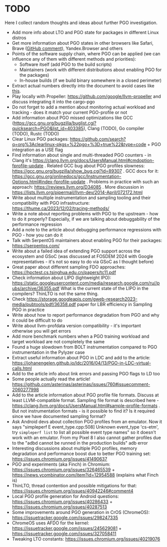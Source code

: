 # TODO

Here I collect random thoughts and ideas about further PGO investigation.

* Add more info about LTO and PGO state for packages in different Linux distros
* Get more information about PGO states in other browsers like Safari, Brave ([GitHub comment](https://github.com/brave/brave-browser/issues/20560#issuecomment-1658782341)), Yandex.Browser and others
* Points of the software supply chain, where PGO can be applied (we can influence any of them with different methods and priorities):
  - Software itself (add PGO to the build scripts)
  - Maintainers (work with different distributions about enabling PGO for the packages)
  - In-house builds (if we build binary somewhere in a closed perimeter)
* Extract actual numbers directly into the document to avoid cases like [this](https://github.com/facebook/mariana-trench/issues/137#issuecomment-1658195725).
* Play locally with Propeller: https://github.com/google/llvm-propeller and discuss integrating it into the cargo-pgo
* Do not forget to add a mention about monitoring actual workload and tracking - does it match your current PGO-profile or not
* Add information about PGO missed optimizations like GCC (https://gcc.gnu.org/bugzilla/buglist.cgi?quicksearch=PGO&list_id=403385), Clang (TODO), Go compiler (TODO), Rustc (TODO)
* Clear Linux PGO packages: https://github.com/search?q=org%3Aclearlinux-pkgs+%22pgo+%3D+true%22&type=code + PGO integration as a USE flag
* Find information about single and multi-threaded PGO counters - in Clang it's https://clang.llvm.org/docs/UsersManual.html#cmdoption-fprofile-update . Related GCC bug about PGO profiles slowness: https://gcc.gnu.org/bugzilla/show_bug.cgi?id=89307 . GCC docs for it: https://gcc.gnu.org/onlinedocs/gcc/Instrumentation-Options.html#index-fprofile-update . Problems in practice with such an approach: https://reviews.llvm.org/D34085 . More discussion in https://lists.llvm.org/pipermail/llvm-dev/2014-April/072172.html
* Write about multiple instrumentation and sampling tooling and their compatibility with PGO infrastructure: https://thume.ca/2023/12/02/tracing-methods/
* Write a note about reporting problems with PGO to the upstream - how to do it properly? Especially, if we are talking about debuggability of the performance regression
* Add a note to the article about debugging performance regressions with PGO - how you can do it
* Talk with SerpentOS maintainers about enabling PGO for their packages: https://serpentos.com/
* Write about a failed idea of extending PGO support across the ecosystem and GSoC (was discussed at FOSDEM 2024 with Google representatives - it's not so easy to do via GSoC as I thought before)
* Great paper about different sampling FDO approaches: https://hpctest.cs.tsinghua.edu.cn/papers/tc11.pdf
* Check information about LIPO (lightweight IPO): https://static.googleusercontent.com/media/research.google.com/ru//pubs/archive/36355.pdf What is the current state of the LIPO in the compilers? ThinLTO is not the same thing.
* Check https://storage.googleapis.com/gweb-research2023-media/pubtools/pdf/36358.pdf paper for LBR efficiency in Sampling PGO in practice
* Write about how to report performance degradation from PGO and why it could be difficult to do
* Write about llvm-profdata version compatibility - it's important otherwise you will get errors
* Add more benchmark numbers when a PGO training workload and target workload are not completely the same
* Found a huge slowdown from BOLT instrumentation compared to PGO instrumentation in the Pylyzer case
* Extract useful information about PGO in LDC and add to the article: https://johanengelen.github.io/ldc/2016/04/13/PGO-in-LDC-virtual-calls.html
* Add to the article info about link errors and passing PGO flags to LD too
* Some people actually read the article! https://github.com/asterinas/asterinas/issues/760#issuecomment-2060277998
* Add to the article information about PGO profile file formats. Discuss at least LLVM-compatible format. Sampling file format is described here - https://clang.llvm.org/docs/UsersManual.html#sample-profile-formats . But not instrumentation formats - is it possible to find it? Is it required since we have documented sampling format?
* Ask Android devs about collection PGO profiles from an emulator. Now it says "simpleperf E event_type.cpp:508] Unknown event_type 'cs-etm', try `simpleperf list` to list all possible event type names" so it doesn't work with an emulator. From my Pixel 8 I also cannot gather profiles due to the "adbd cannot be runned in the production builds" adb error
* Interesting discussions about multiple PGO profiles, memory degradation and performance boost due to better PGO training set: https://issues.chromium.org/issues/41490637
* PGO and experiments (aka Finch) in Chromium: https://issues.chromium.org/issues/326465539 + https://news.ycombinator.com/item?id=12954588 (explains what Finch is)
* ThinLTO, thread contention and possible mitigations for that: https://issues.chromium.org/issues/40942246#comment4
* Local PGO profile generation for Android questions: https://issues.chromium.org/issues/40286433 + https://issues.chromium.org/issues/40287513
* Some improvements around PGO generation in CrOS (ChromeOS): https://issuetracker.google.com/issues/298247335
* ChromeOS uses AFDO for the kernel: https://issuetracker.google.com/issues/245629081 + https://issuetracker.google.com/issues/327058411
* Tweaking LTO constants: https://issues.chromium.org/issues/40219076

